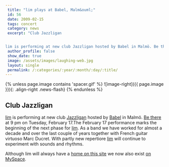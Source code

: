 ```yaml
---
 title: "lim plays at Babel, Malm&ouml;"
 id: 56
 date: 2009-02-15
 tags: concert
 category: news
 excerpt: "Club Jazzligan


lim is performing at new club Jazzligan hosted by Babel in Malmö. Be there at 9 pm on Tuesday, February 17...."
 author_profile: false
 show_date: true
 image: /assets/images/laughing-web.jpg
 layout: single
 permalink: /:categories/:year/:month/:day/:title/
---
```

{% unless page.image contains 'spacer.gif' %}
   ![image-right]({{ page.image }}){: .align-right .news-flash}
{% endunless %}

<h2>Club Jazzligan</h2>


<a href="http://www.henrikfrisk.com/index.jsp?metaId=music&id=proj&about=1&field=title&query=lim">lim</a> is performing at new club <a href="http://profile.myspace.com/index.cfm?fuseaction=user.viewProfile&friendID=444795825">Jazzligan</a> hosted by <a href="http://babelmalmo.se/">Babel</a> in Malmö. <a href="http://maps.google.se/maps?oe=utf-8&rls=org.mozilla:en-US:official&client=firefox-a&um=1&ie=UTF-8&q=Babel,+Malm%C3%B6&fb=1&split=1&gl=se&cid=0,0,11479059313756900952&ei=BJqYSa3vKNH__QbOg8mcCg&sa=X&oi=local_result&resnum=1&ct=image">Be there</a> at 9 pm on Tuesday, February 17.The February 17 performance marks the beginning of the next phase for <a href="http://www.henrikfrisk.com/index.jsp?metaId=music&id=proj&about=1&field=title&query=lim">lim</a>. As a band we have worked for almost a decade and over the last couple of years together with French guitar virtuoso Marc Ducret. With partly new repertiore <a href="http://www.henrikfrisk.com/index.jsp?metaId=music&id=proj&about=1&field=title&query=lim">lim</a> will continue to experiment with sounds and rhythms.



Although lim will always have a <a href="http://www.henrikfrisk.com/index.jsp?metaId=music&id=proj&about=1&field=title&query=lim">home on this site</a> we now also exist <a href="http://www.myspace.limtrio">on MySpace</a>.

